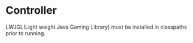 # Controller

LWJGL(Light weight Java Gaming Library) must be installed in classpaths prior to running.
